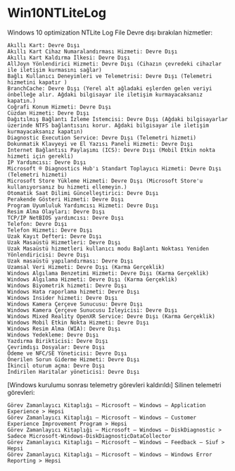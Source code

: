 # Win10NTLiteLog
Windows 10 optimization NTLite Log File
Devre dışı bırakılan hizmetler:

    Akıllı Kart: Devre Dışı
    Akıllı Kart Cihaz Numaralandırması Hizmeti: Devre Dışı
    Akıllı Kart Kaldırma İlkesi: Devre Dışı
    AllJoyn Yönlendirici Hizmeti: Devre Dışı (Cihazın çevredeki cihazlar ile iletişim kurmasını sağlar)
    Bağlı Kullanıcı Deneyimleri ve Telemetrisi: Devre Dışı (Telemetri hizmetini kapatır )
    BranchCache: Devre Dışı (Yerel alt ağladaki eşlerden gelen veriyi önbelleğe alır. Ağdaki bilgisayar ile iletişim kurmayacaksanız kapatın.)
    Coğrafi Konum Hizmeti: Devre Dışı
    Cüzdan Hizmeti: Devre Dışı
    Dağıtılmış Bağlantı İzleme İstemcisi: Devre Dışı (Ağdaki bilgisayarlar üzerinde NTFS bağlantısını korur. Ağdaki bilgisayar ile iletişim kurmayacaksanız kapatın)
    Diagnostic Execution Service: Devre Dışı (Telemetri hizmeti)
    Dokunmatik Klavyeyi ve El Yazısı Paneli Hizmeti: Devre Dışı
    Internet Bağlantısı Paylaşımı (ICS): Devre Dışı (Mobil Etkin nokta hizmeti için gerekli)
    IP Yardımcısı: Devre Dışı
    Microsoft ® Diagnostics Hub'ı Standart Toplayıcı Hizmeti: Devre Dışı (Telemetri hizmeti)
    Microsoft Store Yükleme Hizmeti: Devre Dışı (Microsoft Store'u kullanıyorsanız bu hizmeti ellemeyin.)
    Otomatik Saat Dilimi Güncelleştirici: Devre Dışı
    Perakende Gösteri Hizmeti: Devre Dışı
    Program Uyumluluk Yardımcısı Hizmeti: Devre Dışı
    Resim Alma Olayları: Devre Dışı
    TCP/IP NetBIOS yardımcısı: Devre Dışı
    Telefon: Devre Dışı
    Telefon Hizmeti: Devre Dışı
    Uzak Kayıt Defteri: Devre Dışı
    Uzak Masaüstü Hizmetleri: Devre Dışı
    Uzak Masaüstü hizmetleri kullanıcı modu Bağlantı Noktası Yeniden Yönlendiricisi: Devre Dışı
    Uzak masaüstü yapılandırması: Devre Dışı
    Uzamsal Veri Hizmeti: Devre Dışı (Karma Gerçeklik)
    Windows Algılama Benzetimi Hizmeti: Devre Dışı (Karma Gerçeklik)
    Windows Algılama Hizmeti: Devre Dışı (Karma Gerçeklik)
    Windows Biyometrik hizmeti: Devre Dışı
    Windows Hata raporlama hizmeti: Devre Dışı
    Windows Insider hizmeti: Devre Dışı
    Windows Kamera Çerçeve Sunucusu: Devre Dışı
    Windows Kamera Çerçeve Sunucusu İzleyicisi: Devre Dışı
    Windows Mixed Reality OpenXR Service: Devre Dışı (Karma Gerçeklik)
    Windows Mobil Etkin Nokta Hizmeti: Devre Dışı
    Windows Resim Alma (WIA): Devre Dışı
    Windows Yedekleme: Devre Dışı
    Yazdırma Birikticisi: Devre Dışı
    Çevrimdışı Dosyalar: Devre Dışı
    Ödeme ve NFC/SE Yöneticisi: Devre Dışı
    Önerilen Sorun Giderme Hizmeti: Devre Dışı
    İkincil oturum açma: Devre Dışı
    İndirilen Haritalar yöneticisi: Devre Dışı
[Windows  kurulumu sonrası telemetry görevleri kaldırıldı]
Silinen telemetri görevleri:

    Görev Zamanlayıcı Kitaplığı – Microsoft – Windows – Application Experience > Hepsi
    Görev Zamanlayıcı Kitaplığı – Microsoft – Windows – Customer Experience Improvement Program > Hepsi
    Görev Zamanlayıcı Kitaplığı – Microsoft – Windows – DiskDiagnostic > Sadece Microsoft-Windows-DiskDiagnosticDataCollector
    Görev Zamanlayıcı Kitaplığı – Microsoft – Windows – Feedback – Siuf > Hepsi
    Görev Zamanlayıcı Kitaplığı – Microsoft – Windows – Windows Error Reporting > Hepsi
